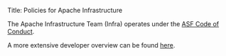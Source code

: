 Title: Policies for Apache Infrastructure

The Apache Infrastructure Team (Infra) operates under the <a href="https://www.apache.org/foundation/policies/conduct.html" target="_blank">ASF Code of Conduct</a>.

A more extensive developer overview can be found <a href="https://www.apache.org/dev/" target="_blank">here</a>.
